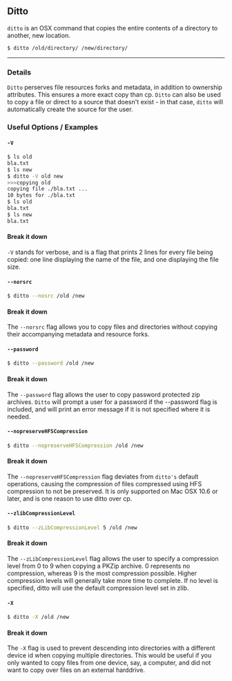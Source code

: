 Ditto
-------

`ditto` is an OSX command that copies the entire contents of a directory to another, new location.

~~~ bash
$ ditto /old/directory/ /new/directory/
~~~

---

### Details
`Ditto` perserves file resources forks and metadata, in addition to ownership attributes. This ensures a more exact copy than cp. `Ditto` can also be used to copy a file or direct to a source that doesn't exist - in that case, `ditto` will automatically create the source for the user.


### Useful Options / Examples

#### `-V` 
~~~ bash
$ ls old
bla.txt
$ ls new 
$ ditto -V old new
>>>copying old
copying file ./bla.txt ...
10 bytes for ./bla.txt
$ ls old
bla.txt
$ ls new
bla.txt
~~~

#### Break it down
`-V` stands for verbose, and is a flag that prints 2 lines for every file being copied: one line displaying the name of the file, and one displaying the file size.

#### `--norsrc`
~~~ bash
$ ditto --nosrc /old /new
~~~

#### Break it down
The `--norsrc` flag allows you to copy files and directories without copying their accompanying metadata and resource forks.

#### `--password`
~~~ bash
$ ditto --password /old /new
~~~

#### Break it down
The `--password` flag allows the user to copy password protected zip archives. `Ditto` will prompt a user for a password if the --password flag is included, and will print an error message if it is not specified where it is needed.

#### `--nopreserveHFSCompression`
~~~ bash
$ ditto --nopreserveHFSCompression /old /new
~~~

#### Break it down
The `--nopreserveHFSCompression` flag deviates from `ditto's` default operations, causing the compression of files compressed using HFS compression to not be preserved. It is only supported on Mac OSX 10.6 or later, and is one reason to use ditto over cp.

#### `--zlibCompressionLevel`
~~~ bash
$ ditto --zLibCompressionLevel 5 /old /new
~~~

#### Break it down
The `--zLibCompressionLevel` flag allows the user to specify a compression level from 0 to 9 when copying a PKZip archive. 0 represents no compression, whereas 9 is the most compression possible. Higher compression levels will generally take more time to complete. If no level is specified, ditto will use the default compression level set in zlib.


#### `-X`
~~~ bash
$ ditto -X /old /new
~~~

#### Break it down
The `-X` flag is used to prevent descending into directories with a different device id when copying multiple directories. This would be useful if you only wanted to copy files from one device, say, a computer, and did not want to copy over files on an external harddrive. 
